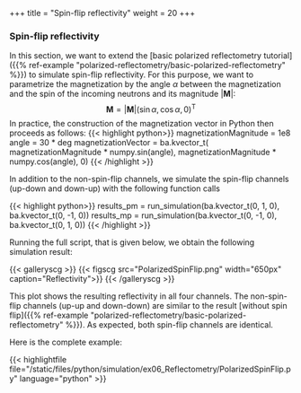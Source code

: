 +++
title = "Spin-flip reflectivity"
weight = 20
+++

### Spin-flip reflectivity

In this section, we want to extend the [basic polarized reflectometry tutorial]({{% ref-example "polarized-reflectometry/basic-polarized-reflectometry" %}}) to simulate spin-flip reflectivity.
For this purpose, we want to parametrize the magnetization by the angle $\alpha$ between the magnetization and the spin of the incoming neutrons and its magnitude $\left| \mathbf{M} \right|$:
$$\mathbf M =  \left| \mathbf{M} \right| \left( \sin \alpha, \cos \alpha, 0\right)^\mathrm{T}$$
In practice, the construction of the magnetization vector in Python then proceeds as follows:
{{< highlight python>}}
magnetizationMagnitude = 1e8
angle                  = 30 * deg
magnetizationVector    = ba.kvector_t(
                magnetizationMagnitude * numpy.sin(angle), 
                magnetizationMagnitude * numpy.cos(angle), 
                0)
{{< /highlight >}}

In addition to the non-spin-flip channels, we simulate the spin-flip channels (up-down and down-up)
with the following function calls

{{< highlight python>}}
results_pm = run_simulation(ba.kvector_t(0,  1, 0),
                            ba.kvector_t(0, -1, 0))
results_mp = run_simulation(ba.kvector_t(0, -1, 0),
                            ba.kvector_t(0,  1, 0))
{{< /highlight >}}

Running the full script, that is given below, we obtain the following simulation result:

{{< galleryscg >}}
{{< figscg src="PolarizedSpinFlip.png" width="650px" caption="Reflectivity">}}
{{< /galleryscg >}}

This plot shows the resulting reflectivity in all four channels.
The non-spin-flip channels (up-up and down-down) are similar to the result [without spin flip]({{% ref-example "polarized-reflectometry/basic-polarized-reflectometry" %}}).
As expected, both spin-flip channels are identical.

Here is the complete example:

{{< highlightfile file="/static/files/python/simulation/ex06_Reflectometry/PolarizedSpinFlip.py"  language="python" >}}

